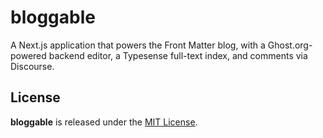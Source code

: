 # bloggable

A Next.js application that powers the Front Matter blog, with a Ghost.org-powered backend editor, a Typesense full-text index, and comments via Discourse.


## License

**bloggable** is released under the [MIT License](https://github.com/front-matter/bloggable/blob/master/LICENSE.md).
